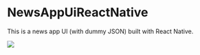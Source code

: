 # NewsAppUiReactNative
This is a news app UI (with dummy JSON) built with React Native. 


![](preview-newsapp.gif)
